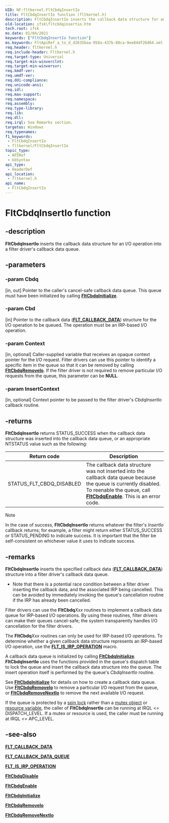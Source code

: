 ```yaml
---
UID: NF:fltkernel.FltCbdqInsertIo
title: FltCbdqInsertIo function (fltkernel.h)
description: FltCbdqInsertIo inserts the callback data structure for an I/O operation into a filter driver's callback data queue.
old-location: ifsk\fltcbdqinsertio.htm
tech.root: ifsk
ms.date: 01/04/2021
keywords: ["FltCbdqInsertIo function"]
ms.keywords: FltApiRef_a_to_d_d2635baa-958a-437b-88ca-9ee84df26d64.xml, FltCbdqInsertIo, FltCbdqInsertIo function [Installable File System Drivers], fltkernel/FltCbdqInsertIo, ifsk.fltcbdqinsertio
req.header: fltkernel.h
req.include-header: Fltkernel.h
req.target-type: Universal
req.target-min-winverclnt: 
req.target-min-winversvr: 
req.kmdf-ver: 
req.umdf-ver: 
req.ddi-compliance: 
req.unicode-ansi: 
req.idl: 
req.max-support: 
req.namespace: 
req.assembly: 
req.type-library: 
req.lib: 
req.dll: 
req.irql: See Remarks section.
targetos: Windows
req.typenames: 
f1_keywords:
 - FltCbdqInsertIo
 - fltkernel/FltCbdqInsertIo
topic_type:
 - APIRef
 - kbSyntax
api_type:
 - HeaderDef
api_location:
 - fltkernel.h
api_name:
 - FltCbdqInsertIo
---
```


# FltCbdqInsertIo function

## -description

**FltCbdqInsertIo** inserts the callback data structure for an I/O operation into a filter driver's callback data queue.

## -parameters

### -param Cbdq

[in, out]
Pointer to the caller's cancel-safe callback data queue. This queue must have been initialized by calling [**FltCbdqInitialize**](nf-fltkernel-fltcbdqinitialize.md).

### -param Cbd

[in]
Pointer to the callback data ([**FLT_CALLBACK_DATA**](ns-fltkernel-_flt_callback_data.md)) structure for the I/O operation to be queued. The operation must be an IRP-based I/O operation.

### -param Context

[in, optional]
Caller-supplied variable that receives an opaque context pointer for the I/O request. Filter drivers can use this pointer to identify a specific item in the queue so that it can be removed by calling [**FltCbdqRemoveIo**](nf-fltkernel-fltcbdqremoveio.md). If the filter driver is not required to remove particular I/O requests from the queue, this parameter can be **NULL**.

### -param InsertContext

[in, optional]
Context pointer to be passed to the filter driver's *CbdqInsertIo* callback routine.

## -returns

**FltCbdqInsertIo** returns STATUS_SUCCESS when the callback data structure was inserted into the callback data queue, or an appropriate NTSTATUS value such as the following:

| Return code | Description |
| ----------- | ----------- |
| STATUS_FLT_CBDQ_DISABLED | The callback data structure was not inserted into the callback data queue because the queue is currently disabled. To reenable the queue, call [**FltCbdqEnable**](nf-fltkernel-fltcbdqenable.md). This is an error code. |

> [!NOTE]
> In the case of success, **FltCbdqInsertIo** returns whatever the filter's *InsertIo* callback returns; for example, a filter might return either STATUS_SUCCESS or STATUS_PENDING to indicate success. It is important that the filter be self-consistent on whichever value it uses to indicate success.

## -remarks

**FltCbdqInsertIo** inserts the specified callback data ([**FLT_CALLBACK_DATA**](ns-fltkernel-_flt_callback_data.md)) structure into a filter driver's callback data queue.

* Note that there is a potential race condition between a filter driver inserting the callback data, and the associated IRP being cancelled. This can be avoided by immediately invoking the queue's cancellation routine if the IRP has already been cancelled.

Filter drivers can use the **FltCbdq***Xxx* routines to implement a callback data queue for IRP-based I/O operations. By using these routines, filter drivers can make their queues cancel-safe; the system transparently handles I/O cancellation for the filter drivers.

The **FltCbdq***Xxx* routines can only be used for IRP-based I/O operations. To determine whether a given callback data structure represents an IRP-based I/O operation, use the [**FLT_IS_IRP_OPERATION**](/previous-versions/ff544654(v=vs.85)) macro.

A callback data queue is initialized by calling [**FltCbdqInitialize**](nf-fltkernel-fltcbdqinitialize.md). **FltCbdqInsertIo** uses the functions provided in the queue's dispatch table to lock the queue and insert the callback data structure into the queue. The insert operation itself is performed by the queue's *CbdqInsertIo* routine.

See [**FltCbdqInitialize**](nf-fltkernel-fltcbdqinitialize.md) for details on how to create a callback data queue. Use [**FltCbdqRemoveIo**](nf-fltkernel-fltcbdqremoveio.md) to remove a particular I/O request from the queue, or [**FltCbdqRemoveNextIo**](nf-fltkernel-fltcbdqremovenextio.md) to remove the next available I/O request.

If the queue is protected by a [spin lock](/windows-hardware/drivers/kernel/spin-locks) rather than a [mutex object](/windows-hardware/drivers/kernel/mutex-objects) or [resource variable](../wdm/nf-wdm-exinitializeresourcelite.md), the caller of **FltCbdqInsertIo** can be running at IRQL <= DISPATCH_LEVEL. If a mutex or resource is used, the caller must be running at IRQL <= APC_LEVEL.

## -see-also

[**FLT_CALLBACK_DATA**](ns-fltkernel-_flt_callback_data.md)

[**FLT_CALLBACK_DATA_QUEUE**](ns-fltkernel-_flt_callback_data_queue.md)

[**FLT_IS_IRP_OPERATION**](/previous-versions/ff544654(v=vs.85))

[**FltCbdqDisable**](nf-fltkernel-fltcbdqdisable.md)

[**FltCbdqEnable**](nf-fltkernel-fltcbdqenable.md)

[**FltCbdqInitialize**](nf-fltkernel-fltcbdqinitialize.md)

[**FltCbdqRemoveIo**](nf-fltkernel-fltcbdqremoveio.md)

[**FltCbdqRemoveNextIo**](nf-fltkernel-fltcbdqremovenextio.md)